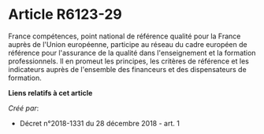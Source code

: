 # Article R6123-29

France compétences, point national de référence qualité pour la France auprès de l'Union européenne, participe au réseau du
cadre européen de référence pour l'assurance de la qualité dans l'enseignement et la formation professionnels. Il en promeut
les principes, les critères de référence et les indicateurs auprès de l'ensemble des financeurs et des dispensateurs de
formation.

**Liens relatifs à cet article**

_Créé par_:

  - Décret n°2018-1331 du 28 décembre 2018 - art. 1
